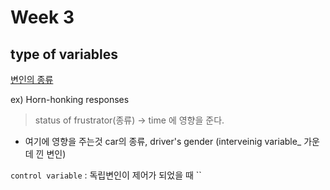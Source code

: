 # Week 3



## type of variables
[변인의 종류](http://commres.net/wiki/types_of_variables?s[]=moderator)

ex) Horn-honking responses
> status of frustrator(종류) -> time 에 영향을 준다.

+ 여기에 영향을 주는것 car의 종류, driver's gender   (interveinig variable_ 가운데 낀 변인)

`control variable` : 독립변인이 제어가 되었을 때
``
